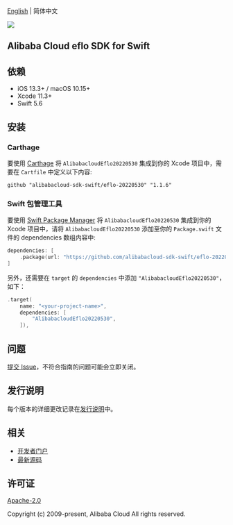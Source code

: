 [English](README.md) | 简体中文

![](https://aliyunsdk-pages.alicdn.com/icons/AlibabaCloud.svg)

## Alibaba Cloud eflo SDK for Swift

## 依赖

- iOS 13.3+ / macOS 10.15+
- Xcode 11.3+
- Swift 5.6

## 安装

### Carthage

要使用 [Carthage](https://github.com/Carthage/Carthage) 将 `AlibabacloudEflo20220530` 集成到你的 Xcode 项目中，需要在 `Cartfile` 中定义以下内容:

```ogdl
github "alibabacloud-sdk-swift/eflo-20220530" "1.1.6"
```

### Swift 包管理工具

要使用 [Swift Package Manager](https://swift.org/package-manager/) 将 `AlibabacloudEflo20220530` 集成到你的 Xcode 项目中，请将 `AlibabacloudEflo20220530` 添加至你的 `Package.swift` 文件的 dependencies 数组内容中:

```swift
dependencies: [
    .package(url: "https://github.com/alibabacloud-sdk-swift/eflo-20220530.git", from: "1.1.6")
]
```

另外，还需要在 `target` 的 `dependencies` 中添加 `"AlibabacloudEflo20220530"`，如下：

```swift
.target(
    name: "<your-project-name>",
    dependencies: [
        "AlibabacloudEflo20220530",
    ]),
```

## 问题

[提交 Issue](https://github.com/alibabacloud-sdk-swift/eflo-20220530/issues/new)，不符合指南的问题可能会立即关闭。

## 发行说明

每个版本的详细更改记录在[发行说明](./ChangeLog.txt)中。

## 相关

* [开发者门户](https://next.api.aliyun.com/home)
* [最新源码](https://github.com/alibabacloud-sdk-swift/eflo-20220530)

## 许可证

[Apache-2.0](http://www.apache.org/licenses/LICENSE-2.0)

Copyright (c) 2009-present, Alibaba Cloud All rights reserved.
